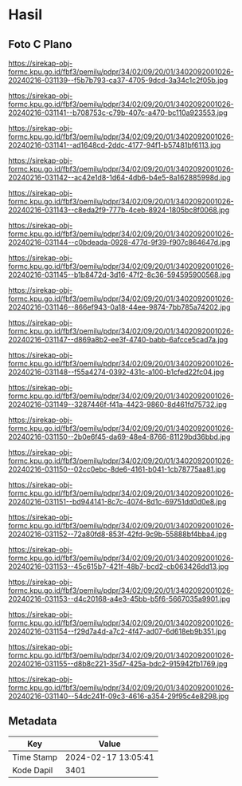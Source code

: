 # Hasil

## Foto C Plano

https://sirekap-obj-formc.kpu.go.id/fbf3/pemilu/pdpr/34/02/09/20/01/3402092001026-20240216-031139--f5b7b793-ca37-4705-9dcd-3a34c1c2f05b.jpg

https://sirekap-obj-formc.kpu.go.id/fbf3/pemilu/pdpr/34/02/09/20/01/3402092001026-20240216-031141--b708753c-c79b-407c-a470-bc110a923553.jpg

https://sirekap-obj-formc.kpu.go.id/fbf3/pemilu/pdpr/34/02/09/20/01/3402092001026-20240216-031141--ad1648cd-2ddc-4177-94f1-b57481bf6113.jpg

https://sirekap-obj-formc.kpu.go.id/fbf3/pemilu/pdpr/34/02/09/20/01/3402092001026-20240216-031142--ac42e1d8-1d64-4db6-b4e5-8a162885998d.jpg

https://sirekap-obj-formc.kpu.go.id/fbf3/pemilu/pdpr/34/02/09/20/01/3402092001026-20240216-031143--c8eda2f9-777b-4ceb-8924-1805bc8f0068.jpg

https://sirekap-obj-formc.kpu.go.id/fbf3/pemilu/pdpr/34/02/09/20/01/3402092001026-20240216-031144--c0bdeada-0928-477d-9f39-f907c864647d.jpg

https://sirekap-obj-formc.kpu.go.id/fbf3/pemilu/pdpr/34/02/09/20/01/3402092001026-20240216-031145--b1b8472d-3d16-47f2-8c36-594595900568.jpg

https://sirekap-obj-formc.kpu.go.id/fbf3/pemilu/pdpr/34/02/09/20/01/3402092001026-20240216-031146--866ef943-0a18-44ee-9874-7bb785a74202.jpg

https://sirekap-obj-formc.kpu.go.id/fbf3/pemilu/pdpr/34/02/09/20/01/3402092001026-20240216-031147--d869a8b2-ee3f-4740-babb-6afcce5cad7a.jpg

https://sirekap-obj-formc.kpu.go.id/fbf3/pemilu/pdpr/34/02/09/20/01/3402092001026-20240216-031148--f55a4274-0392-431c-a100-b1cfed22fc04.jpg

https://sirekap-obj-formc.kpu.go.id/fbf3/pemilu/pdpr/34/02/09/20/01/3402092001026-20240216-031149--3287446f-f41a-4423-9860-8d461fd75732.jpg

https://sirekap-obj-formc.kpu.go.id/fbf3/pemilu/pdpr/34/02/09/20/01/3402092001026-20240216-031150--2b0e6f45-da69-48e4-8766-81129bd36bbd.jpg

https://sirekap-obj-formc.kpu.go.id/fbf3/pemilu/pdpr/34/02/09/20/01/3402092001026-20240216-031150--02cc0ebc-8de6-4161-b041-1cb78775aa81.jpg

https://sirekap-obj-formc.kpu.go.id/fbf3/pemilu/pdpr/34/02/09/20/01/3402092001026-20240216-031151--bd944141-8c7c-4074-8d1c-69751dd0d0e8.jpg

https://sirekap-obj-formc.kpu.go.id/fbf3/pemilu/pdpr/34/02/09/20/01/3402092001026-20240216-031152--72a80fd8-853f-42fd-9c9b-55888bf4bba4.jpg

https://sirekap-obj-formc.kpu.go.id/fbf3/pemilu/pdpr/34/02/09/20/01/3402092001026-20240216-031153--45c615b7-421f-48b7-bcd2-cb063426dd13.jpg

https://sirekap-obj-formc.kpu.go.id/fbf3/pemilu/pdpr/34/02/09/20/01/3402092001026-20240216-031153--d4c20168-a4e3-45bb-b5f6-5667035a9901.jpg

https://sirekap-obj-formc.kpu.go.id/fbf3/pemilu/pdpr/34/02/09/20/01/3402092001026-20240216-031154--f29d7a4d-a7c2-4f47-ad07-6d618eb9b351.jpg

https://sirekap-obj-formc.kpu.go.id/fbf3/pemilu/pdpr/34/02/09/20/01/3402092001026-20240216-031155--d8b8c221-35d7-425a-bdc2-915942fb1769.jpg

https://sirekap-obj-formc.kpu.go.id/fbf3/pemilu/pdpr/34/02/09/20/01/3402092001026-20240216-031140--54dc241f-09c3-4616-a354-29f95c4e8298.jpg


## Metadata

| Key        | Value               |
| ---------- | ------------------- |
| Time Stamp | 2024-02-17 13:05:41 |
| Kode Dapil | 3401                |



